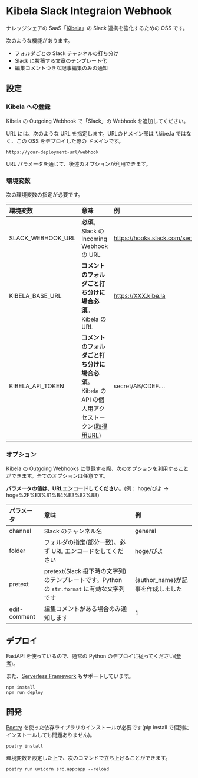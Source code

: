# Kibela Slack Integraion Webhook

ナレッジシェアの SaaS「[Kibela](https://kibe.la/)」の Slack 連携を強化するための OSS です。

次のような機能があります。

- フォルダごとの Slack チャンネルの打ち分け
- Slack に投稿する文章のテンプレート化
- 編集コメントつきな記事編集のみの通知

## 設定

### Kibela への登録

Kibela の Outgoing Webhook で「Slack」の Webhook を追加してください。

URL には、次のような URL を指定します。URLのドメイン部は *.kibe.la ではなく、この OSS をデプロイした際の ドメインです。

`https://your-deployment-url/webhook`

URL パラメータを通じて、後述のオプションが利用できます。

### 環境変数

次の環境変数の指定が必要です。

|環境変数|意味|例|
|:---|:---|:---|
|SLACK_WEBHOOK_URL|**必須**。Slack の Incoming Webhook の URL|https://hooks.slack.com/services/ABCDEF...|
|KIBELA_BASE_URL|**コメントのフォルダごと打ち分けに場合必須**。Kibela の URL|https://XXX.kibe.la|
|KIBELA_API_TOKEN|**コメントのフォルダごと打ち分けに場合必須**。Kibela の API の個人用アクセストークン([取得用URL](https://my.kibe.la/settings/access_tokens))|secret/AB/CDEF....|

### オプション

Kibela の Outgoing Webhooks に登録する際、次のオプションを利用することができます。全てのオプションは任意です。

**パラメータの値は、URLエンコードしてください**。(例： hoge/ぴよ → hoge%2F%E3%81%B4%E3%82%88)

|パラメータ|意味|例|
|:---|:---|:---|
|channel|Slack のチャンネル名|general|
|folder|フォルダの指定(部分一致)。必ず URL エンコードをしてください|hoge/ぴよ|
|pretext|pretext(Slack 投下時の文字列)のテンプレートです。Python の `str.format` に有効な文字列です|{author_name}が記事を作成しました|
|edit-comment|編集コメントがある場合のみ通知します|1|

## デプロイ

FastAPI を使っているので、通常の Python のデプロイに従ってください([参考](https://fastapi.tiangolo.com/deployment/))。

また、[Serverless Framework](https://www.serverless.com/) もサポートしています。

```
npm install
npm run deploy
```

## 開発

[Poetry](https://python-poetry.org/) を使った依存ライブラリのインストールが必要です(pip install で個別にインストールしても問題ありません)。

```
poetry install
```

環境変数を設定した上で、次のコマンドで立ち上げることができます。

```
poetry run uvicorn src.app:app --reload    
```
